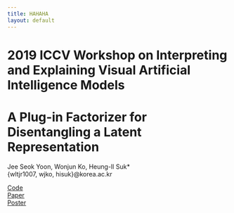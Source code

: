 ```yaml
---
title: HAHAHA
layout: default
---
```


# 2019 ICCV Workshop on Interpreting and Explaining Visual Artificial Intelligence Models    

# A Plug-in Factorizer for Disentangling a Latent Representation
Jee Seok Yoon, Wonjun Ko, Heung-Il Suk*    
{wltjr1007, wjko, hisuk}@korea.ac.kr

[Code](https://github.com/wltjr1007/FDEN)    
[Paper](https://koreaoffice-my.sharepoint.com/:f:/g/personal/wltjr1007_korea_edu/EihUWRNs9O9CmDcrN5aNiMkBe-HzTiRQDQtWn-fGqdB-Vw?e=ejCH9N)    
[Poster](https://koreaoffice-my.sharepoint.com/:f:/g/personal/wltjr1007_korea_edu/Em6wcg3UUM5OtKLC3UODvuEBcOASmx1CHQ2Vf4skAkyv3Q?e=u69ekE)    

